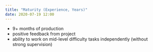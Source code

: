 ```yaml
---
title: "Maturity (Experience, Years)"
date: 2020-07-19 12:00
---
```


* 9+ months of production
* positive feedback from project
* ability to work on mid-level difficulty tasks independently (without strong supervision)
